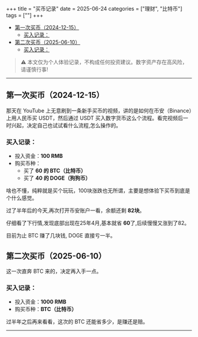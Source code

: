 +++
title = "买币记录"
date = 2025-06-24
categories = ["理财", "比特币"]
tags = [""]
+++

- [第一次买币（2024-12-15）](#第一次买币2024-12-15)
  - [买入记录：](#买入记录)
- [第二次买币（2025-06-10）](#第二次买币2025-06-10)
  - [买入记录：](#买入记录-1)

> ⚠️ 本文仅为个人体验记录，不构成任何投资建议。数字资产存在高风险，请谨慎行事!

---

## 第一次买币（2024-12-15）
那天在 YouTube 上无意刷到一条新手买币的视频，讲的是如何在币安（Binance）上用人民币买 USDT，然后通过 USDT 买入数字货币这么个流程。看完视频后一时兴起，决定自己也试试看什么流程,怎么操作的。

### 买入记录：

- 投入资金：**100 RMB**
- 购买币种：
  - 买了 **60 的 BTC（比特币）**
  - 买了 **40 的 DOGE（狗狗币）**

啥也不懂，纯粹就是买个玩玩，100块涨跌也无所谓，主要是想体验下买币到底是个什么感觉。

过了半年后的今天,再次打开币安账户一看，余额还剩 **82块**。

仔细看了下行情,发现底部出现在25年4月,基本就省 **60**了,后续慢慢又涨到了82。

目前为止 BTC 赚了几块钱, DOGE 直接亏一半。



## 第二次买币（2025-06-10）

这一次直奔 BTC 来的，决定再入手一点。

### 买入记录：

- 投入资金：**1000 RMB**
- 购买币种：**BTC（比特币）**

过半年之后再来看看，这次的 BTC 还能省多少，是赚还是赔。

---
